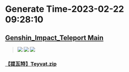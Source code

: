 # Generate Time-2023-02-22 09:28:10

## [Genshin_Impact_Teleport Main](https://github.com/Sam5440/Genshin_Impact_Teleport)

>![](https://komarev.com/ghpvc/?username=done439)
>![](https://komarev.com/ghpvc/?username=done438)
>![](https://komarev.com/ghpvc/?username=done437)

### [【提瓦特】Teyvat.zip](https://raw.githubusercontent.com/Sam5440/Genshin_Impact_Teleport/download/AutoGeneratePoint/Points%28SortByItemKind%29%5Bver3.4%5D%5Bcn-en%5D%5B2023-01-18%5D/%E3%80%90Test%E3%80%91Teleport%20ALL%5Bv3.4%5D%5BAL-15M%5D%5B2023-01-18%5D/%E3%80%90%E7%A5%9E%E7%9E%B3%E3%80%91Oculus/%E3%80%90%E7%BB%AF%E7%BA%A2%E7%8E%89%E9%AB%93%E3%80%91CrimsonAgate/%E3%80%90%E6%8F%90%E7%93%A6%E7%89%B9%E3%80%91Teyvat.zip)

